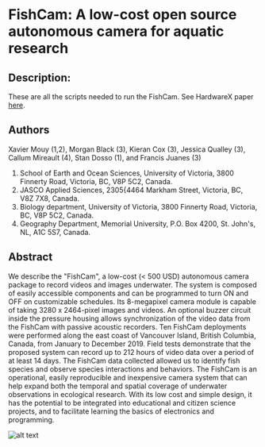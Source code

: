# FishCam: A low-cost open source autonomous camera for aquatic research

## Description:
These are all the scripts needed to run the FishCam. See HardwareX paper [here](https://www.sciencedirect.com/science/article/pii/S2468067220300195).

## Authors
Xavier Mouy (1,2), Morgan Black (3), Kieran Cox (3), Jessica Qualley (3), Callum Mireault (4), Stan Dosso (1), and Francis Juanes (3)

1. School of Earth and Ocean Sciences, University of Victoria, 3800 Finnerty Road, Victoria, BC, V8P 5C2, Canada.
2. JASCO Applied Sciences, 2305{4464 Markham Street, Victoria, BC, V8Z 7X8, Canada.
3. Biology department, University of Victoria, 3800 Finnerty Road, Victoria, BC, V8P 5C2, Canada.
4. Geography Department, Memorial University, P.O. Box 4200, St. John's, NL, A1C 5S7, Canada.

## Abstract
We describe the "FishCam", a low-cost (< 500 USD) autonomous camera package to record videos and images underwater. The system is composed of easily accessible components and can be programmed to turn ON and OFF on customizable schedules. Its 8-megapixel camera module is capable of taking 3280 x 2464-pixel images and videos. An optional buzzer circuit inside the pressure housing allows synchronization of the video data from the FishCam with passive acoustic recorders. Ten FishCam deployments were performed along the east coast of Vancouver Island, British Columbia, Canada, from January to December 2019. Field tests demonstrate that the proposed system can record up to 212 hours of video data over a period of at least 14 days. The FishCam data collected allowed us to identify fish species and observe species interactions and behaviors. The FishCam is an operational, easily reproducible and inexpensive camera system that can help expand both the temporal and spatial coverage of underwater observations in ecological research. With its low cost and simple design, it has the potential to be integrated into educational and citizen science projects, and to facilitate learning the basics of electronics and programming.

![alt text](https://ars.els-cdn.com/content/image/1-s2.0-S2468067220300195-ga1.jpg "Graphical abstract")
